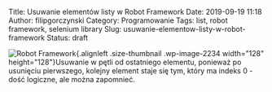 Title: Usuwanie elementów listy w Robot Framework
Date: 2019-09-19 11:18
Author: filipgorczynski
Category: Programowanie
Tags: list, robot framework, selenium library
Slug: usuwanie-elementow-listy-w-robot-framework
Status: draft

![Robot Framework](https://filipgorczynski.files.wordpress.com/2019/05/robot-framework-logo.png?w=128){.alignleft .size-thumbnail .wp-image-2234 width="128" height="128"}Usuwanie w pętli od ostatniego elementu, ponieważ po usunięciu pierwszego, kolejny element staje się tym, który ma indeks 0 - dość logiczne, ale można zapomnieć.
